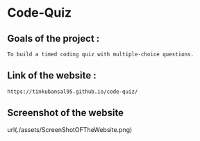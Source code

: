 # Code-Quiz

## Goals of the project :

```To build a timed coding quiz with multiple-choice questions.```

## Link of the website :

```https://tinkubansal95.github.io/code-quiz/```

## Screenshot of the website

url(./assets/ScreenShotOFTheWebsite.png)